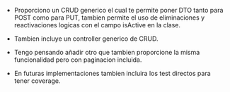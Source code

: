 - Proporciono un CRUD generico el cual te permite poner DTO tanto para POST como para PUT, tambien permite el uso de eliminaciones y reactivaciones logicas con el campo isActive en la clase.

- Tambien incluye un controller generico de CRUD.

- Tengo pensando añadir otro que tambien proporcione la misma funcionalidad pero con paginacion incluida.

- En futuras implementaciones tambien incluira los test directos para tener coverage.
